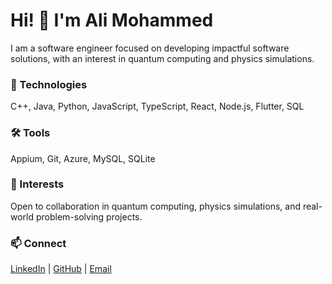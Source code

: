 # Hi! 👋 I'm Ali Mohammed

I am a software engineer focused on developing impactful software solutions, with an interest in quantum computing and physics simulations.

### 🚀 Technologies
C++, Java, Python, JavaScript, TypeScript, React, Node.js, Flutter, SQL

### 🛠 Tools
Appium, Git, Azure, MySQL, SQLite

### 🌱 Interests
Open to collaboration in quantum computing, physics simulations, and real-world problem-solving projects.

### 📫 Connect
[LinkedIn](https://www.linkedin.com/in/ali-mohammed-70272523b/) | [GitHub](https://github.com/ali-mohammed0419) | [Email](mailto:ali.mohammed0419@gmail.com)




<!---
ali-mohammed0419/ali-mohammed0419 is a ✨ special ✨ repository because its `README.md` (this file) appears on your GitHub profile.
You can click the Preview link to take a look at your changes.
--->
